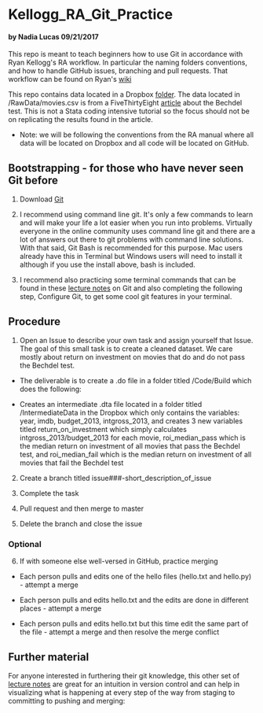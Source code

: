 # Kellogg_RA_Git_Practice 
#### by Nadia Lucas 09/21/2017

This repo is meant to teach beginners how to use Git in accordance with Ryan Kellogg's RA workflow. In particular the naming folders conventions, and how to handle GitHub issues, branching and pull requests. That workflow can be found on Ryan's [wiki](https://github.com/kelloggrk/Kellogg_RA_Manual/wiki)

This repo contains data located in a Dropbox [folder](https://www.dropbox.com/sh/5qz98h5ew3tlfbk/AADcgfQl-dhfLso1BbAkpQMja?dl=0). The data located in /RawData/movies.csv is from a FiveThirtyEight [article](https://fivethirtyeight.com/features/the-dollar-and-cents-case-against-hollywoods-exclusion-of-women/) about the Bechdel test. This is not a Stata coding intensive tutorial so the focus should not be on replicating the results found in the article.

* Note: we will be following the conventions from the RA manual where all data will be located on Dropbox and all code will be located on GitHub. 

## Bootstrapping - for those who have never seen Git before

1. Download [Git](https://git-scm.com/)

2. I recommend using command line git. It's only a few commands to learn and will make your life a lot easier when you run into problems. Virtually everyone in the online community uses command line git and there are a lot of answers out there to git problems with command line solutions. With that said, Git Bash is recommended for this purpose. Mac users already have this in Terminal but Windows users will need to install it although if you use the install above, bash is included.

3. I recommend also practicing some terminal commands that can be found in these [lecture notes]( https://ocw.mit.edu/ans7870/6/6.005/s16/getting-started/#terminal) on Git and also completing the following step, Configure Git, to get some cool git features in your terminal.

## Procedure

1. Open an Issue to describe your own task and assign yourself that Issue. The goal of this small task is to create a cleaned dataset. We care mostly about return on investment on movies that do and do not pass the Bechdel test. 

* The deliverable is to create a .do file in a folder titled /Code/Build which does the following:
  
* Creates an intermediate .dta file located in a folder titled /IntermediateData in the Dropbox which only contains the variables: year, imdb, budget_2013, intgross_2013, and creates 3 new variables titled return_on_investment which simply calculates intgross_2013/budget_2013 for each movie, roi_median_pass which is the median return on investment of all movies that pass the Bechdel test, and roi_median_fail which is the median return on investment of all movies that fail the Bechdel test 

2. Create a branch titled issue###-short_description_of_issue

3. Complete the task

4. Pull request and then merge to master

5. Delete the branch and close the issue

### Optional

6. If with someone else well-versed in GitHub, practice merging

* Each person pulls and edits one of the hello files (hello.txt and hello.py) - attempt a merge
  
* Each person pulls and edits hello.txt and the edits are done in different places - attempt a merge
  
* Each person pulls and edits hello.txt but this time edit the same part of the file - attempt a merge and then resolve the merge conflict
  
## Further material

For anyone interested in furthering their git knowledge, this other set of [lecture notes](https://ocw.mit.edu/ans7870/6/6.005/s16/classes/05-version-control/) are great for an intuition in version control and can help in visualizing what is happening at every step of the way from staging to committing to pushing and merging: 
